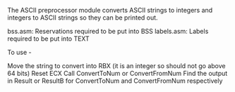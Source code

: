 The ASCII preprocessor module converts ASCII strings to integers and integers to ASCII strings so they can be printed out.

bss.asm: Reservations required to be put into BSS
labels.asm: Labels required to be put into TEXT

To use -

Move the string to convert into RBX (it is an integer so should not go above 64 bits)
Reset ECX
Call ConvertToNum or ConvertFromNum
Find the output in Result or ResultB for ConvertToNum and ConvertFromNum respectively

